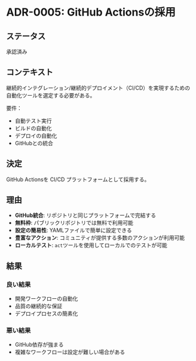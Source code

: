 # ADR-0005: GitHub Actionsの採用

## ステータス

承認済み

## コンテキスト

継続的インテグレーション/継続的デプロイメント（CI/CD）を実現するための自動化ツールを選定する必要がある。

要件：
- 自動テスト実行
- ビルドの自動化
- デプロイの自動化
- GitHubとの統合

## 決定

GitHub Actionsを CI/CD プラットフォームとして採用する。

## 理由

- **GitHub統合**: リポジトリと同じプラットフォームで完結する
- **無料枠**: パブリックリポジトリでは無料で利用可能
- **設定の簡易性**: YAMLファイルで簡単に設定できる
- **豊富なアクション**: コミュニティが提供する多数のアクションが利用可能
- **ローカルテスト**: `act`ツールを使用してローカルでのテストが可能

## 結果

### 良い結果
- 開発ワークフローの自動化
- 品質の継続的な保証
- デプロイプロセスの簡素化

### 悪い結果
- GitHub依存が強まる
- 複雑なワークフローは設定が難しい場合がある